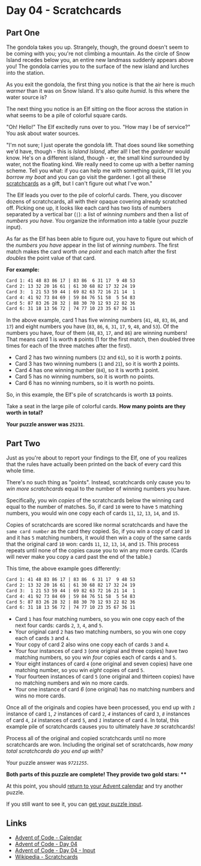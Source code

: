 # Day 04 - Scratchcards

## Part One

The gondola takes you up.
Strangely, though, the ground doesn't seem to be coming with you;
you're not climbing a mountain.
As the circle of Snow Island recedes below you,
an entire new landmass suddenly appears above you!
The gondola carries you to the surface of the new island and
lurches into the station.

As you exit the gondola,
the first thing you notice is that
the air here is much *warmer* than it was on Snow Island.
It's also quite *humid*. Is this where the water source is?

The next thing you notice is an Elf sitting on the floor across the station in
what seems to be a pile of colorful square cards.

"Oh! Hello!" The Elf excitedly runs over to you.
"How may I be of service?" You ask about water sources.

"I'm not sure; I just operate the gondola lift.
That does sound like something we'd have,
though - this is *Island Island*, after all!
I bet the *gardener* would know.
He's on a different island, though - er,
the small kind surrounded by water, not the floating kind.
We really need to come up with a better naming scheme.
Tell you what:
if you can help me with something quick,
I'll let you *borrow my boat* and you can go visit the gardener.
I got all these [scratchcards][wiki-scratchcards] as a gift,
but I can't figure out what I've won."

The Elf leads you over to the pile of colorful cards.
There, you discover dozens of scratchcards,
all with their opaque covering already scratched off.
Picking one up,
it looks like each card has two lists of numbers separated by
a vertical bar (`|`):
a list of *winning numbers* and then a list of *numbers you have*.
You organize the information into a table (your puzzle input).

As far as the Elf has been able to figure out,
you have to figure out which of
the *numbers you have* appear in the list of *winning numbers*.
The first match makes the card worth *one point* and each match after
the first *doubles* the point value of that card.

**For example:**

```txt
Card 1: 41 48 83 86 17 | 83 86  6 31 17  9 48 53
Card 2: 13 32 20 16 61 | 61 30 68 82 17 32 24 19
Card 3:  1 21 53 59 44 | 69 82 63 72 16 21 14  1
Card 4: 41 92 73 84 69 | 59 84 76 51 58  5 54 83
Card 5: 87 83 26 28 32 | 88 30 70 12 93 22 82 36
Card 6: 31 18 13 56 72 | 74 77 10 23 35 67 36 11
```

In the above example,
card 1 has five winning numbers (`41`, `48`, `83`, `86`, and `17`)
and eight numbers you have (`83`, `86`, `6`, `31`, `17`, `9`, `48`, and `53`).
Of the numbers you have,
four of them (`48`, `83`, `17`, and `86`) are winning numbers!
That means card 1 is worth **`8`** points
(1 for the first match,
then doubled three times for each of the three matches after the first).

- Card 2 has two winning numbers (`32` and `61`), so it is worth **`2`** points.
- Card 3 has two winning numbers (`1` and `21`), so it is worth **`2`** points.
- Card 4 has one winning number (`84`), so it is worth **`1`** point.
- Card 5 has no winning numbers, so it is worth no points.
- Card 6 has no winning numbers, so it is worth no points.

So, in this example, the Elf's pile of scratchcards is worth **`13`** points.

Take a seat in the large pile of colorful cards.
**How many points are they worth in total?**

**Your puzzle answer was `25231`**.

## Part Two

Just as you're about to report your findings to the Elf,
one of you realizes that the rules have actually been printed on
the back of every card this whole time.

There's no such thing as "points".
Instead, scratchcards only cause you to
*win more scratchcards* equal to the number of winning numbers you have.

Specifically,
you win *copies* of the scratchcards below
the winning card equal to the number of matches.
So, if card `10` were to have `5` matching numbers,
you would win one copy each of cards `11`, `12`, `13`, `14`, and `15`.

Copies of scratchcards are scored like normal scratchcards and
have the `same card number` as the card they copied.
So, if you win a copy of card `10` and it has `5` matching numbers,
it would then win a copy of the same cards that the original card `10` won:
cards `11`, `12`, `13`, `14`, and `15`.
This process repeats until none of the copies cause you to
win any more cards.
(Cards will never make you copy a card past the end of the table.)

This time, the above example goes differently:

```txt
Card 1: 41 48 83 86 17 | 83 86  6 31 17  9 48 53
Card 2: 13 32 20 16 61 | 61 30 68 82 17 32 24 19
Card 3:  1 21 53 59 44 | 69 82 63 72 16 21 14  1
Card 4: 41 92 73 84 69 | 59 84 76 51 58  5 54 83
Card 5: 87 83 26 28 32 | 88 30 70 12 93 22 82 36
Card 6: 31 18 13 56 72 | 74 77 10 23 35 67 36 11
```

- Card `1` has four matching numbers,
  so you win one copy each of the next four cards:
  cards `2`, `3`, `4`, and `5`.
- Your original card `2` has two matching numbers,
  so you win one copy each of cards `3` and `4`.
- Your copy of card 2 also wins one copy each of cards `3` and `4`.
- Your four instances of card `3`
  (one original and three copies) have two matching numbers,
  so you win *four* copies each of cards `4` and `5`.
- Your eight instances of card `4`
  (one original and seven copies) have one matching number,
  so you win *eight* copies of card `5`.
- Your fourteen instances of card `5`
  (one original and thirteen copies) have no matching numbers and
  win no more cards.
- Your one instance of card *6* (one original)
  has no matching numbers and wins no more cards.

Once all of the originals and copies have been processed, you end up with
*`1`* instance of card `1`,
*`2`* instances of card `2`,
*`4`* instances of card `3`,
*`8`* instances of card `4`,
*`14`* instances of card `5`,
and *`1`* instance of card *`6`*.
In total, this example pile of
scratchcards causes you to ultimately have *`30`* scratchcards!

Process all of the original and copied scratchcards until
no more scratchcards are won.
Including the original set of scratchcards,
*how many total scratchcards do you end up with?*

Your puzzle answer was *`9721255`*.

**Both parts of this puzzle are complete!
They provide two gold stars: \*\***

At this point,
you should [return to your Advent calendar][aoc-calendar] and
try another puzzle.

If you still want to see it,
you can [get your puzzle input][aoc-day4-input].

## Links


- [Advent of Code - Calendar][aoc-calendar]
- [Advent of Code - Day 04][aoc-day4]
- [Advent of Code - Day 04 - Input][aoc-day4-input]
- [Wikipedia - Scratchcards][wiki-scratchcards]

<!-- Hidden References -->
[aoc-calendar]: https://adventofcode.com/2023 "Advent of Code - Calendar"
[aoc-day4]: https://adventofcode.com/2023/day/4 "Advent of Code - Day 04"
[aoc-day4-input]: https://adventofcode.com/2023/day/4/input "Advent of Code - Day 04 - Input"
[wiki-scratchcards]: https://en.wikipedia.org/wiki/Scratchcard "Wikipedia - Scratchcards"
